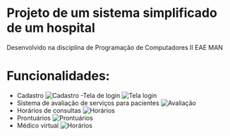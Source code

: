 # Projeto de um sistema simplificado de um hospital
Desenvolvido na disciplina de Programação de Computadores II
EAE MAN
# Funcionalidades:
- Cadastro 
![Cadastro](https://github.com/vitorgaps/Projeto-sistema-hospital/blob/master/Funcionalidades/test2.PNG)
-Tela de login
![Tela login](https://github.com/vitorgaps/Projeto-sistema-hospital/blob/master/Funcionalidades/test1.PNG)
- Sistema de avaliação de serviços para pacientes
![Avaliação](https://github.com/vitorgaps/Projeto-sistema-hospital/blob/master/Funcionalidades/test6.PNG)
- Horários de consultas 
![Horários](https://github.com/vitorgaps/Projeto-sistema-hospital/blob/master/Funcionalidades/test7.PNG)
- Prontuários
![Prontuários](https://github.com/vitorgaps/Projeto-sistema-hospital/blob/master/Funcionalidades/test8.PNG)
- Médico virtual
![Horários](https://github.com/vitorgaps/Projeto-sistema-hospital/blob/master/Funcionalidades/test5.PNG)

